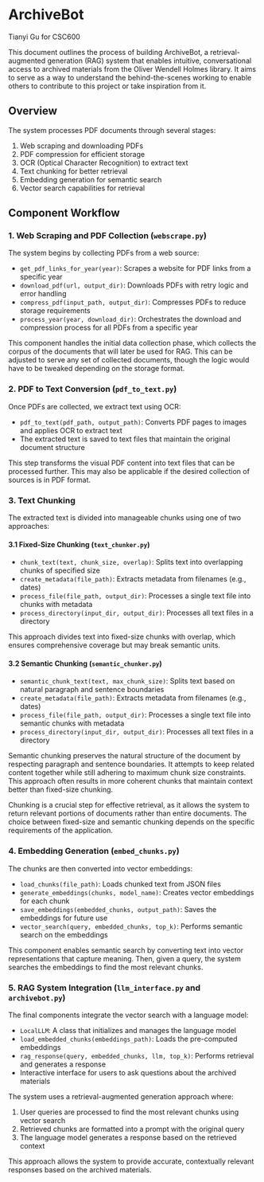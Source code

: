 # ArchiveBot

Tianyi Gu for CSC600

This document outlines the process of building ArchiveBot, a retrieval-augmented generation (RAG) system that enables intuitive, conversational access to archived materials from the Oliver Wendell Holmes library. It aims to serve as a way to understand the behind-the-scenes working to enable others to contribute to this project or take inspiration from it.

## Overview

The system processes PDF documents through several stages:
1. Web scraping and downloading PDFs
2. PDF compression for efficient storage
3. OCR (Optical Character Recognition) to extract text
4. Text chunking for better retrieval
5. Embedding generation for semantic search
6. Vector search capabilities for retrieval

## Component Workflow

### 1. Web Scraping and PDF Collection (`webscrape.py`)

The system begins by collecting PDFs from a web source:

- `get_pdf_links_for_year(year)`: Scrapes a website for PDF links from a specific year
- `download_pdf(url, output_dir)`: Downloads PDFs with retry logic and error handling
- `compress_pdf(input_path, output_dir)`: Compresses PDFs to reduce storage requirements
- `process_year(year, download_dir)`: Orchestrates the download and compression process for all PDFs from a specific year

This component handles the initial data collection phase, which collects the corpus of the documents that will later be used for RAG. This can be adjusted to serve any set of collected documents, though the logic would have to be tweaked depending on the storage format. 

### 2. PDF to Text Conversion (`pdf_to_text.py`)

Once PDFs are collected, we extract text using OCR:

- `pdf_to_text(pdf_path, output_path)`: Converts PDF pages to images and applies OCR to extract text
- The extracted text is saved to text files that maintain the original document structure

This step transforms the visual PDF content into text files that can be processed further. This may also be applicable if the desired collection of sources is in PDF format.

### 3. Text Chunking

The extracted text is divided into manageable chunks using one of two approaches:

#### 3.1 Fixed-Size Chunking (`text_chunker.py`)

- `chunk_text(text, chunk_size, overlap)`: Splits text into overlapping chunks of specified size
- `create_metadata(file_path)`: Extracts metadata from filenames (e.g., dates)
- `process_file(file_path, output_dir)`: Processes a single text file into chunks with metadata
- `process_directory(input_dir, output_dir)`: Processes all text files in a directory

This approach divides text into fixed-size chunks with overlap, which ensures comprehensive coverage but may break semantic units.

#### 3.2 Semantic Chunking (`semantic_chunker.py`)

- `semantic_chunk_text(text, max_chunk_size)`: Splits text based on natural paragraph and sentence boundaries
- `create_metadata(file_path)`: Extracts metadata from filenames (e.g., dates)
- `process_file(file_path, output_dir)`: Processes a single text file into semantic chunks with metadata
- `process_directory(input_dir, output_dir)`: Processes all text files in a directory

Semantic chunking preserves the natural structure of the document by respecting paragraph and sentence boundaries. It attempts to keep related content together while still adhering to maximum chunk size constraints. This approach often results in more coherent chunks that maintain context better than fixed-size chunking.

Chunking is a crucial step for effective retrieval, as it allows the system to return relevant portions of documents rather than entire documents. The choice between fixed-size and semantic chunking depends on the specific requirements of the application.

### 4. Embedding Generation (`embed_chunks.py`)

The chunks are then converted into vector embeddings:

- `load_chunks(file_path)`: Loads chunked text from JSON files
- `generate_embeddings(chunks, model_name)`: Creates vector embeddings for each chunk
- `save_embeddings(embedded_chunks, output_path)`: Saves the embeddings for future use
- `vector_search(query, embedded_chunks, top_k)`: Performs semantic search on the embeddings

This component enables semantic search by converting text into vector representations that capture meaning. Then, given a query, the system searches the embeddings to find the most relevant chunks.

### 5. RAG System Integration (`llm_interface.py` and `archivebot.py`)

The final components integrate the vector search with a language model:

- `LocalLLM`: A class that initializes and manages the language model
- `load_embedded_chunks(embeddings_path)`: Loads the pre-computed embeddings
- `rag_response(query, embedded_chunks, llm, top_k)`: Performs retrieval and generates a response
- Interactive interface for users to ask questions about the archived materials

The system uses a retrieval-augmented generation approach where:
1. User queries are processed to find the most relevant chunks using vector search
2. Retrieved chunks are formatted into a prompt with the original query
3. The language model generates a response based on the retrieved context

This approach allows the system to provide accurate, contextually relevant responses based on the archived materials.


